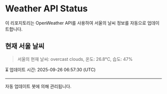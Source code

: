 
# Weather API Status

이 리포지토리는 OpenWeather API를 사용하여 서울의 날씨 정보를 자동으로 업데이트합니다.

## 현재 서울 날씨
> 서울의 현재 날씨: overcast clouds, 온도: 26.8°C, 습도: 47%

⏳ 업데이트 시간: 2025-09-26 06:57:30 (UTC)

---
자동 업데이트 봇에 의해 관리됩니다.
